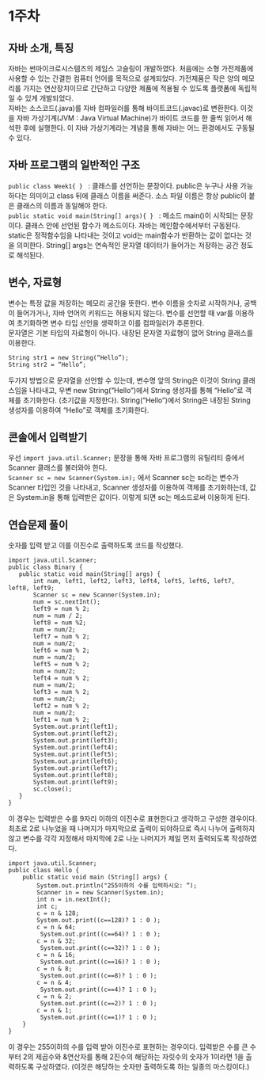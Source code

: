  # 1주차
 ## 자바 소개, 특징
 자바는 썬마이크로시스템즈의 제임스 고슬링이 개발하였다. 처음에는 소형 가전제품에 사용할 수 있는 간결한 컴퓨터 언어를 목적으로 설계되었다. 가전제품은 작은 양의 메모리를 가지는 연산장치이므로 간단하고 다양한 제품에 적용될 수 있도록 플랫폼에 독립적일 수 있게 개발되었다.<br>
 자바는 소스코드(.java)를 자바 컴파일러를 통해 바이트코드(.javac)로 변환한다. 이것을 자바 가상기계(JVM : Java Virtual Machine)가 바이트 코드를 한 줄씩 읽어서 해석한 후에 실행한다. 이 자바 가상기계라는 개념을 통해 자바는 어느 환경에서도 구동될 수 있다.
## 자바 프로그램의 일반적인 구조
 `public class Week1{ } ` : 클래스를 선언하는 문장이다. public은 누구나 사용 가능하다는 의미이고 class 뒤에 클래스 이름을 써준다. 소스 파일 이름은 항상 public이 붙은 클래스의 이름과 동일해야 한다. <br>
 `public static void main(String[] args){ } ` : 메소드 main()이 시작되는 문장이다. 클래스 안에 선언된 함수가 메소드이다. 자바는 메인함수에서부터 구동된다. static은 정적함수임을 나타내는 것이고 void는 main함수가 반환하는 값이 없다는 것을 의미한다. String[] args는 연속적인 문자열 데이터가 들어가는 저장하는 공간 정도로 해석된다.
 ## 변수, 자료형
 변수는 특정 값을 저장하는 메모리 공간을 뜻한다. 변수 이름을 숫자로 시작하거나, 공백이 들어가거나, 자바 언어의 키워드는 허용되지 않는다. 변수를 선언할 때 var를 이용하여 초기화하면 변수 타입 선언을 생략하고 이를 컴파일러가 추론한다. <br>
 문자열은 기본 타입의 자료형이 아니다. 내장된 문자열 자료형이 없어 String 클래스를 이용한다.
 ```
 String str1 = new String(“Hello”);
 String str2 = “Hello”; 
 ```
 두가지 방법으로 문자열을 선언할 수 있는데, 변수명 앞의 String은 이것이 String 클래스임을 나타내고, 우변 new String(“Hello”)에서 String 생성자를 통해 “Hello”로 객체를 초기화한다. (초기값을 지정한다). String(“Hello”)에서 String은 내장된 String 생성자를 이용하여 “Hello”로 객체를 초기화한다.
 ## 콘솔에서 입력받기
 우선 `import java.util.Scanner;` 문장을 통해 자바 프로그램의 유틸리티 중에서 Scanner 클래스를 불러와야 한다. <br>
 `Scanner sc = new Scanner(System.in);` 에서 Scanner sc는 sc라는 변수가 Scanner 타입인 것을 나타내고, Scanner 생성자를 이용하여 객체를 초기화하는데, 값은 System.in을 통해 입력받은 값이다. 이렇게 되면 sc는 메소드로써 이용하게 된다.
 ## 연습문제 풀이
 숫자를 입력 받고 이를 이진수로 출력하도록 코드를 작성했다.
 ```
 import java.util.Scanner;
public class Binary {
	public static void main(String[] args) {
		int num, left1, left2, left3, left4, left5, left6, left7, left8, left9;
		Scanner sc = new Scanner(System.in);
		num = sc.nextInt();
		left9 = num % 2;
		num = num / 2;
		left8 = num %2;
		num = num/2;
		left7 = num % 2;
		num = num/2;
		left6 = num % 2;
		num = num/2;
		left5 = num % 2;
		num = num/2;
		left4 = num % 2;
		num = num/2;
		left3 = num % 2;
		num = num/2;
		left2 = num % 2;
		num = num/2;
		left1 = num % 2;
		System.out.print(left1);
		System.out.print(left2);
		System.out.print(left3);
		System.out.print(left4);
		System.out.print(left5);
		System.out.print(left6);
		System.out.print(left7);
		System.out.print(left8);
		System.out.print(left9);
		sc.close();
	}
}
```
이 경우는 입력받은 수를 9자리 이하의 이진수로 표현한다고 생각하고 구성한 경우이다. 최초로 2로 나누었을 때 나머지가 마지막으로 출력이 되야하므로 즉시 나누어 출력하지 않고 변수를 각각 지정해서 마지막에 2로 나눈 나머지가 제일 먼저 출력되도록 작성하였다.

```
import java.util.Scanner;
public class Hello {
	public static void main (String[] args) {
		System.out.println("255이하의 수를 입력하시오: “);
		Scanner in = new Scanner(System.in); 
		int n = in.nextInt();
		int c;
		c = n & 128;
		System.out.print((c==128)? 1 : 0 );
		c = n & 64;
		 System.out.print((c==64)? 1 : 0 );
		c = n & 32;
		 System.out.print((c==32)? 1 : 0 );
		c = n & 16;
		 System.out.print((c==16)? 1 : 0 );
		c = n & 8;
		 System.out.print((c==8)? 1 : 0 );
		c = n & 4;
		 System.out.print((c==4)? 1 : 0 );
		c = n & 2;
		 System.out.print((c==2)? 1 : 0 );
		c = n & 1;
		 System.out.print((c==1)? 1 : 0 );	
	}
}
```
이 경우는 255이하의 수를 입력 받아 이진수로 표현하는 경우이다. 입력받은 수를 큰 수부터 2의 제곱수와 &연산자를 통해 2진수의 해당하는 자릿수의 숫자가 1이라면 1을 출력하도록 구성하였다. (이것은 해당하는 숫자만 출력하도록 하는 일종의 마스킹이다.)

